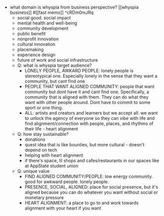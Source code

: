   * what domain is whyspia from business perspective? [[whyspia business]] #[[fast memo]] ^cRDm0mJRq
    * social good. social impact
    * mental health and well-being
    * community development
    * public benefit
    * nonprofit innovation
    * cultural innovation
    * placemaking
    * experience design
    * future of work and social infrastructure
    * Q: what is whyspia target audience?
      * LONELY PEOPLE, AWKARD PEOPLE: lonely people is stereotypical one. Especially lonely in the sense that they want a community, but cant find one
      * PEOPLE THAT WANT ALIGNED COMMUNITY: people that want community but dont have it and cant find one. Specifically, a community that is aligned with them. They can do what they want with other people around. Dont have to commit to some sport or one thing.
      * ALL: artists and creators and learners but we accept all. we want to unlock the agency of everyone so they can vibe with life and find alignment/connection with people, places, and rhythms of their life - heart alignment
    * Q: how stay sustainable?
      * donations
      * quest idea that is like bounties, but more cultural - doesn't depend on tech
      * helping with heart alignment
      * if there's space, lil shops and cafes/restaurants in our spaces like at AppState student union
    * Q: unique value
      * FIND ALIGNED COMMUNITY/PEOPLE: low energy community. good for awkward people. lonely people.
      * PRESENCE, SOCIAL, ALIGNED: place for social presence, but it's aligned because you can do whatever you want without social or monetary pressure
      * HEART ALIGNMENT: a place to go to and work towards alignment with your heart if you want